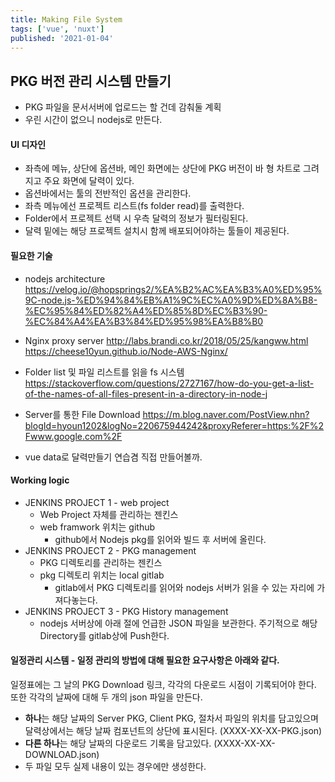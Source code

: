 ```yaml
---
title: Making File System
tags: ['vue', 'nuxt']
published: '2021-01-04'
---
```


## PKG 버전 관리 시스템 만들기
+ PKG 파일을 문서서버에 업로드는 할 건데 감춰둘 계획
+ 우린 시간이 없으니 nodejs로 만든다.

#### UI 디자인
+ 좌측에 메뉴, 상단에 옵션바, 메인 화면에는 상단에 PKG 버전이 바 형 차트로 그려지고 주요 화면에 달력이 있다.
+ 옵션바에서는 툴의 전반적인 옵션을 관리한다.
+ 좌측 메뉴에선 프로젝트 리스트(fs folder read)를 출력한다.
+ Folder에서 프로젝트 선택 시 우측 달력의 정보가 필터링된다.
+ 달력 밑에는 해당 프로젝트 설치시 함께 배포되어야하는 툴들이 제공된다.

#### 필요한 기술
+ nodejs architecture
https://velog.io/@hopsprings2/%EA%B2%AC%EA%B3%A0%ED%95%9C-node.js-%ED%94%84%EB%A1%9C%EC%A0%9D%ED%8A%B8-%EC%95%84%ED%82%A4%ED%85%8D%EC%B3%90-%EC%84%A4%EA%B3%84%ED%95%98%EA%B8%B0

+ Nginx proxy server
http://labs.brandi.co.kr/2018/05/25/kangww.html
https://cheese10yun.github.io/Node-AWS-Nginx/

+ Folder list 및 파일 리스트를 읽을 fs 시스템
https://stackoverflow.com/questions/2727167/how-do-you-get-a-list-of-the-names-of-all-files-present-in-a-directory-in-node-j

+ Server를 통한 File Download
https://m.blog.naver.com/PostView.nhn?blogId=hyoun1202&logNo=220675944242&proxyReferer=https:%2F%2Fwww.google.com%2F

+ vue data로 달력만들기
연습겸 직접 만들어볼까.

#### Working logic
+ JENKINS PROJECT 1 - web project
  * Web Project 자체를 관리하는 젠킨스
  * web framwork 위치는 github
	* github에서 Nodejs pkg를 읽어와 빌드 후 서버에 올린다.
+ JENKINS PROJECT 2 - PKG management
  * PKG 디렉토리를 관리하는 젠킨스
  * pkg 디렉토리 위치는 local gitlab
	* gitlab에서 PKG 디렉토리를 읽어와 nodejs 서버가 읽을 수 있는 자리에 가져다놓는다.
+ JENKINS PROJECT 3 - PKG History management
  * nodejs 서버상에 아래 절에 언급한 JSON 파일을 보관한다. 주기적으로 해당 Directory를 gitlab상에 Push한다.

#### 일정관리 시스템 - 일정 관리의 방법에 대해 필요한 요구사항은 아래와 같다.

일정표에는 그 날의 PKG Download 링크, 각각의 다운로드 시점이 기록되어야 한다. 또한 각각의 날짜에 대해 두 개의 json 파일을 만든다.
+ **하나**는 해당 날짜의 Server PKG, Client PKG, 절차서 파일의 위치를 담고있으며 달력상에서는 해당 날짜 컴포넌트의 상단에 표시된다. (XXXX-XX-XX-PKG.json)
+ **다른 하나**는 해당 날짜의 다운로드 기록을 담고있다. (XXXX-XX-XX-DOWNLOAD.json)
+ 두 파일 모두 실제 내용이 있는 경우에만 생성한다.

